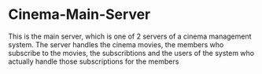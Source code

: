 # Cinema-Main-Server
This is the main server, which is one of 2 servers of a cinema management system. The server handles the cinema movies, the members who subscribe to the movies, the subscribtions and the users of the system who actually handle those subscriptions for the members
